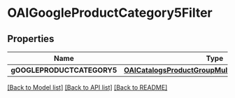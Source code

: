 # OAIGoogleProductCategory5Filter

## Properties
Name | Type | Description | Notes
------------ | ------------- | ------------- | -------------
**gOOGLEPRODUCTCATEGORY5** | [**OAICatalogsProductGroupMultipleStringListCriteria***](.md) |  | 

[[Back to Model list]](../README.md#documentation-for-models) [[Back to API list]](../README.md#documentation-for-api-endpoints) [[Back to README]](../README.md)



